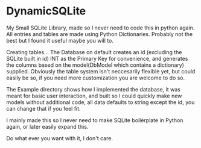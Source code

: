# DynamicSQLite
My Small SQLite Library, made so I never need to code this in python again. All entries and tables are made using Python Dictionaries.
Probably not the best but I found it useful maybe you will to.

Creating tables...
The Database on default creates an id (excluding the SQLite built in id) INT as the Primary Key for convenience, and generates 
the columns based on the model(DbModel which contains a dictionary) supplied.
Obviously the table system isn't neccesarily flexible yet, but could easily be so,
if you need more customization you are welcome to do so.



The Example directory shows how I  implemented the database, it was meant for basic user interaction, and built so I could 
quickly make new models without additional code, all data defaults to string except the id, you can change that if you feel fit.

I mainly made this so I never need to make SQLite boilerplate in Python again, or later easily expand this.


Do what ever you want with it, I don't care.
